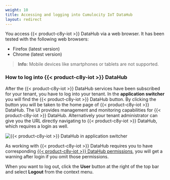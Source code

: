 ```yaml
---
weight: 10
title: Accessing and logging into Cumulocity IoT DataHub
layout: redirect
---
```


You access {{< product-c8y-iot >}} DataHub via a web browser. It has been tested with the following web browsers:

* Firefox (latest version)
* Chrome (latest version)

> **Info:** Mobile devices like smartphones or tablets are not supported.

### How to log into {{< product-c8y-iot >}} DataHub

After the {{< product-c8y-iot >}} DataHub services have been subscribed for your tenant, you have to log into your tenant. In the **application switcher** you will find the {{< product-c8y-iot >}} DataHub button. By clicking the button you will be taken to the home page of {{< product-c8y-iot >}} DataHub. The UI provides management and monitoring capabilities for {{< product-c8y-iot >}} DataHub. Alternatively your tenant administrator can give you the URL directly navigating to {{< product-c8y-iot >}} DataHub, which requires a login as well.

<img src="/images/datahub-guide/datahub-app-switcher.png" alt="{{< product-c8y-iot >}} DataHub in application switcher"  style="max-width: 100%">


As working with {{< product-c8y-iot >}} DataHub requires you to have corresponding [{{< product-c8y-iot >}} DataHub permissions](/datahub/setting-up-datahub/#defining-permissions), you will get a warning after login if you omit those permissions.

When you want to log out, click the **User** button at the right of the top bar and select **Logout** from the context menu.
